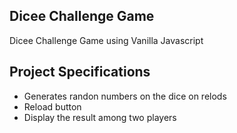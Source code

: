 ## Dicee Challenge Game

Dicee Challenge Game using Vanilla Javascript
 
## Project Specifications 

- Generates randon numbers on the dice on relods
- Reload button
- Display the result among two players

